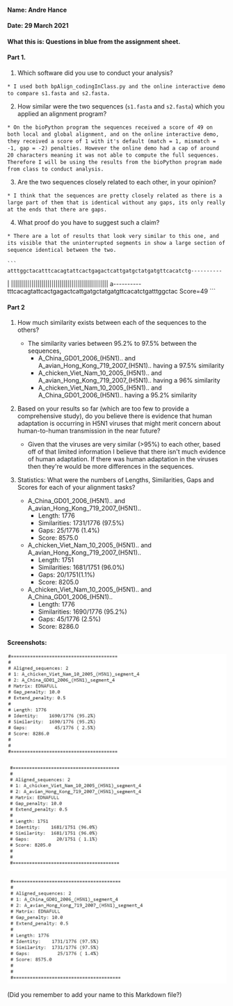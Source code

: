 #### Name: Andre Hance
#### Date: 29 March 2021
#### What this is: Questions in blue from the assignment sheet.

#### Part 1.


  1. Which software did you use to conduct your analysis?

    * I used both bpAlign_codingInClass.py and the online interactive demo to compare s1.fasta and s2.fasta.


  2. How similar were the two sequences (`s1.fasta` and `s2.fasta`) which you applied an alignment program?

    * On the bioPython program the sequences received a score of 49 on both local and global alignment, and on the online interactive demo, they received a score of 1 with it's default (match = 1, mismatch = -1, gap = -2) penalties. However the online demo had a cap of around 20 characters meaning it was not able to compute the full sequences. Therefore I will be using the results from the bioPython program made from class to conduct analysis.


  3. Are the two sequences closely related to each other, in your opinion?

    * I think that the sequences are pretty closely related as there is a large part of them that is identical without any gaps, its only really at the ends that there are gaps.

  4. What proof do you have to suggest such a claim?

    * There are a lot of results that look very similar to this one, and its visible that the uninterrupted segments in show a large section of sequence identical between the two.

    ```
    atttggctacatttcacagtattcactgagactcattgatgctatgatgttcacatctg----------
|          ||||||||||||||||||||||||||||||||||||||||||||||||
a----------tttcacagtattcactgagactcattgatgctatgatgttcacatctgatttggctac
  Score=49
    ```



#### Part 2
 1. How much similarity exists between each of the sequences to the others?

    * The similarity varies between 95.2%  to 97.5% between the sequences,
      - A_China_GD01_2006_(H5N1).. and A_avian_Hong_Kong_719_2007_(H5N1).. having a 97.5% similarity
      - A_chicken_Viet_Nam_10_2005_(H5N1).. and A_avian_Hong_Kong_719_2007_(H5N1).. having a 96% similarity
      - A_chicken_Viet_Nam_10_2005_(H5N1).. and A_China_GD01_2006_(H5N1).. having a 95.2% similarity


 2. Based on your results so far (which are too few to provide a comprehensive study), do you believe there is evidence that human adaptation is occurring in H5N1 viruses that might merit concern about human-to-human transmission in the near future?

    * Given that the viruses are very similar (>95%) to each other, based off of that limited information I believe that there isn't much evidence of human adaptation. If there was human adaptation in the viruses then they're would be more differences in the sequences.


 3. Statistics: What were the numbers of Lengths, Similarities, Gaps and Scores for each of your alignment tasks?

    * A_China_GD01_2006_(H5N1).. and A_avian_Hong_Kong_719_2007_(H5N1)..
      - Length: 1776
      - Similarities: 1731/1776 (97.5%)
      - Gaps: 25/1776 (1.4%)
      - Score: 8575.0
    * A_chicken_Viet_Nam_10_2005_(H5N1).. and A_avian_Hong_Kong_719_2007_(H5N1)..
      - Length: 1751
      - Similarities: 1681/1751 (96.0%)
      - Gaps: 20/1751(1.1%)
      - Score: 8205.0
    * A_chicken_Viet_Nam_10_2005_(H5N1).. and A_China_GD01_2006_(H5N1)..
      - Length: 1776
      - Similarities: 1690/1776 (95.2%)
      - Gaps: 45/1776 (2.5%)
      - Score: 8286.0

#### Screenshots:


![Screenshot](images/Alignment_Vietnam_China.jpg)


![Screenshot](images/Alignment_Vietnam_HongKong.jpg)


![Screenshot](images/Alignment_China_Hongkong.jpg)








(Did you remember to add your name to this Markdown file?)
